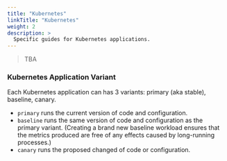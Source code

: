 ```yaml
---
title: "Kubernetes"
linkTitle: "Kubernetes"
weight: 2
description: >
  Specific guides for Kubernetes applications.
---
```


> TBA

### Kubernetes Application Variant

Each Kubernetes application can has 3 variants: primary (aka stable), baseline, canary.
- `primary` runs the current version of code and configuration.
- `baseline` runs the same version of code and configuration as the primary variant. (Creating a brand new baseline workload ensures that the metrics produced are free of any effects caused by long-running processes.)
- `canary` runs the proposed changed of code or configuration.
